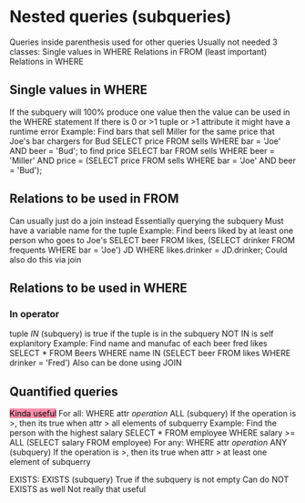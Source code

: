 # Nested queries (subqueries)
Queries inside parenthesis used for other queries 
Usually not needed
3 classes:
	Single values in WHERE
	Relations in FROM (least important)
	Relations in WHERE
## Single values in WHERE
If the subquery will 100% produce one value then the value can be used in the WHERE statement
	If there is 0 or >1 tuple or >1 attribute it might have a runtime error
Example:
	Find bars that sell Miller for the same price that Joe's bar chargers for Bud
	SELECT price FROM sells WHERE bar = 'Joe' AND beer = 'Bud'; 
		to find price
	SELECT bar FROM sells WHERE beer = 'Miller' AND price = (SELECT price FROM sells WHERE bar = 'Joe' AND beer = 'Bud');

## Relations to be used in FROM 
Can usually just do a join instead
Essentially querying the subquery 
Must have a variable name for the tuple
Example:
	Find beers liked by at least one person who goes to Joe's
	SELECT beer FROM likes, (SELECT drinker FROM frequents WHERE bar = 'Joe') JD WHERE likes.drinker = JD.drinker;
	Could also do this via join
## Relations to be used in WHERE

### In operator
tuple *IN* (subquery) is true if the tuple is in the subquery
NOT IN is self explanitory 
Example:
	Find name and manufac of each beer fred likes
	SELECT * FROM Beers WHERE name IN (SELECT beer FROM likes WHERE drinker = 'Fred')
	Also can be done using JOIN

## Quantified queries 
<mark style="background: #FF5582A6;">Kinda useful</mark>
For all: WHERE attr *operation* ALL (subquery) 
	If the operation is >, then its true when attr > all elements of subquerry
	Example: 
		Find the person with the highest salary
		SELECT * FROM employee WHERE salary >= ALL (SELECT salary FROM employee)
For any: WHERE attr *operation* ANY (subquery)
	If the operation is >, then its true when attr > at least one element of subquerry

EXISTS: EXISTS (subquery)
	True if the subquery is not empty
	Can do NOT EXISTS as well
	Not really that useful
